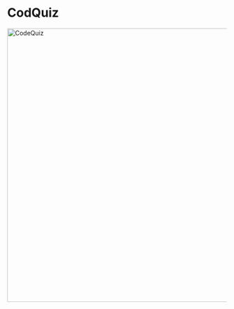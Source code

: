# CodQuiz
<img width="629" alt="CodeQuiz" src="https://user-images.githubusercontent.com/78096972/113209086-e4f32880-9272-11eb-8102-8bee171a4275.PNG">

